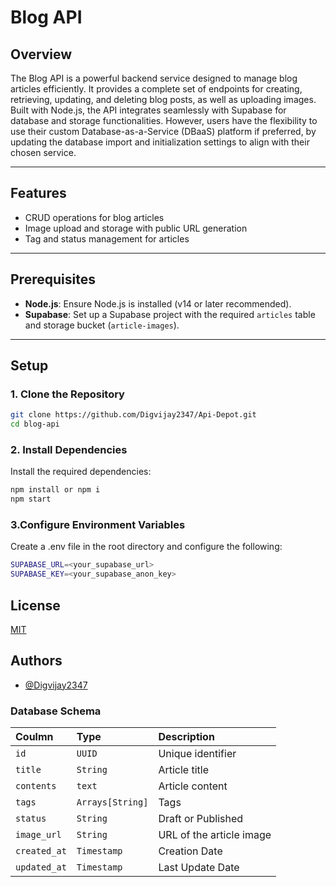 # Blog API

## Overview
The Blog API is a powerful backend service designed to manage blog articles efficiently. It provides a complete set of endpoints for creating, retrieving, updating, and deleting blog posts, as well as uploading images. Built with Node.js, the API integrates seamlessly with Supabase for database and storage functionalities. However, users have the flexibility to use their custom Database-as-a-Service (DBaaS) platform if preferred, by updating the database import and initialization settings to align with their chosen service.

---

## Features
- CRUD operations for blog articles
- Image upload and storage with public URL generation
- Tag and status management for articles

---

## Prerequisites
- **Node.js**: Ensure Node.js is installed (v14 or later recommended).
- **Supabase**: Set up a Supabase project with the required `articles` table and storage bucket (`article-images`).

---

## Setup

### 1. Clone the Repository
```bash
git clone https://github.com/Digvijay2347/Api-Depot.git
cd blog-api
```
### 2. Install Dependencies
Install the required dependencies:
```bash
npm install or npm i
npm start
```
### 3.Configure Environment Variables
Create a .env file in the root directory and configure the following:
```bash
SUPABASE_URL=<your_supabase_url>
SUPABASE_KEY=<your_supabase_anon_key>
```


## License

[MIT](https://choosealicense.com/licenses/mit/)

## Authors

- [@Digvijay2347](https://github.com/Digvijay2347)


### Database Schema
| Coulmn | Type     | Description                       |
| :-------- | :------- | :-------------------------------- |
| `id`      | `UUID` | Unique identifier |
| `title`      | `String` | Article title |
| `contents`      | `text` | Article content |
| `tags`      | `Arrays[String]` | Tags |
| `status`      | `String` | Draft or Published |
| `image_url`      | `String` | URL of the article image |
| `created_at`      | `Timestamp` | Creation Date |
| `updated_at`      | `Timestamp` | Last Update Date |
